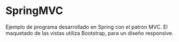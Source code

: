 # SpringMVC
Ejemplo de programa desarrollado en Spring con el patron MVC. El maquetado de las vistas utiliza Bootstrap, para un diseño responsive.
